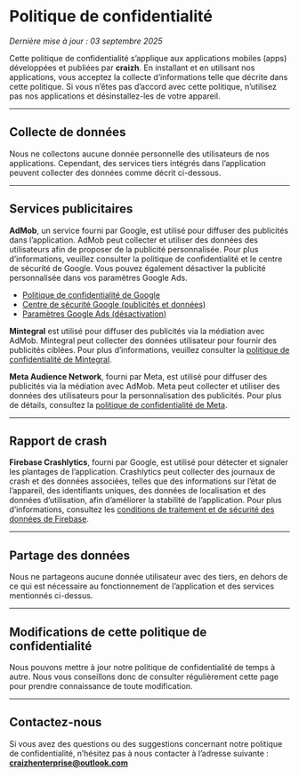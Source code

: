 # Politique de confidentialité  

*Dernière mise à jour : 03 septembre 2025*  

Cette politique de confidentialité s’applique aux applications mobiles (apps) développées et publiées par **craizh**. En installant et en utilisant nos applications, vous acceptez la collecte d’informations telle que décrite dans cette politique. Si vous n’êtes pas d’accord avec cette politique, n’utilisez pas nos applications et désinstallez-les de votre appareil.  

---

## Collecte de données  

Nous ne collectons aucune donnée personnelle des utilisateurs de nos applications. Cependant, des services tiers intégrés dans l’application peuvent collecter des données comme décrit ci-dessous.  

---

## Services publicitaires  

**AdMob**, un service fourni par Google, est utilisé pour diffuser des publicités dans l’application. AdMob peut collecter et utiliser des données des utilisateurs afin de proposer de la publicité personnalisée. Pour plus d’informations, veuillez consulter la politique de confidentialité et le centre de sécurité de Google. Vous pouvez également désactiver la publicité personnalisée dans vos paramètres Google Ads.  

- [Politique de confidentialité de Google](https://policies.google.com/privacy)  
- [Centre de sécurité Google (publicités et données)](https://safety.google/privacy/ads-and-data/)  
- [Paramètres Google Ads (désactivation)](https://adssettings.google.com/)  

**Mintegral** est utilisé pour diffuser des publicités via la médiation avec AdMob. Mintegral peut collecter des données utilisateur pour fournir des publicités ciblées. Pour plus d’informations, veuillez consulter la [politique de confidentialité de Mintegral](https://www.mintegral.com/en/privacy).  

**Meta Audience Network**, fourni par Meta, est utilisé pour diffuser des publicités via la médiation avec AdMob. Meta peut collecter et utiliser des données des utilisateurs pour la personnalisation des publicités. Pour plus de détails, consultez la [politique de confidentialité de Meta](https://www.facebook.com/privacy/policy).  

---

## Rapport de crash  

**Firebase Crashlytics**, fourni par Google, est utilisé pour détecter et signaler les plantages de l’application. Crashlytics peut collecter des journaux de crash et des données associées, telles que des informations sur l’état de l’appareil, des identifiants uniques, des données de localisation et des données d’utilisation, afin d’améliorer la stabilité de l’application. Pour plus d’informations, consultez les [conditions de traitement et de sécurité des données de Firebase](https://firebase.google.com/terms/data-processing-terms).  

---

## Partage des données  

Nous ne partageons aucune donnée utilisateur avec des tiers, en dehors de ce qui est nécessaire au fonctionnement de l’application et des services mentionnés ci-dessus.  

---

## Modifications de cette politique de confidentialité  

Nous pouvons mettre à jour notre politique de confidentialité de temps à autre. Nous vous conseillons donc de consulter régulièrement cette page pour prendre connaissance de toute modification.  

---

## Contactez-nous  

Si vous avez des questions ou des suggestions concernant notre politique de confidentialité, n’hésitez pas à nous contacter à l’adresse suivante : **craizhenterprise@outlook.com**  
